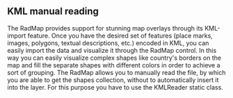 ## KML manual reading
The RadMap provides support for stunning map overlays through its KML-import feature. Once you have the desired set of features (place marks, images, polygons, textual descriptions, etc.) encoded in KML, you can easily import the data and visualize it through the RadMap control. In this way you can easily visualize complex shapes like country's borders on the map and fill the separate shapes with different colors in order to achieve a sort of grouping.
The RadMap allows you to manually read the file, by which you are able to get the shapes collection, without to automatically insert it into the layer. For this purpose you have to use the KMLReader static class.

[//]: <keywords:KmlReader>